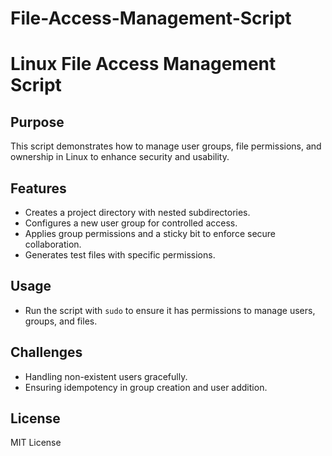 # File-Access-Management-Script

# Linux File Access Management Script

## Purpose
This script demonstrates how to manage user groups, file permissions, and ownership in Linux to enhance security and usability.

## Features
- Creates a project directory with nested subdirectories.
- Configures a new user group for controlled access.
- Applies group permissions and a sticky bit to enforce secure collaboration.
- Generates test files with specific permissions.

## Usage
- Run the script with `sudo` to ensure it has permissions to manage users, groups, and files.

## Challenges
- Handling non-existent users gracefully.
- Ensuring idempotency in group creation and user addition.

## License
MIT License
